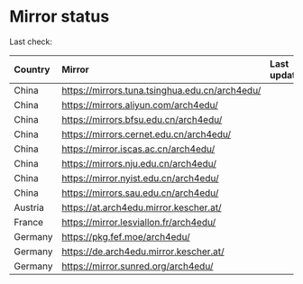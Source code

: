 <script src="./time.js"></script>
# Mirror status
Last check: <script type="text/javascript">localize(1702242878.4374537);</script>

|Country|Mirror|Last update|
|:------|:-----|:----------|
|China|https://mirrors.tuna.tsinghua.edu.cn/arch4edu/|<script type="text/javascript">localize(1702189906);</script>|
|China|https://mirrors.aliyun.com/arch4edu/|<script type="text/javascript">localize(1702232965);</script>|
|China|https://mirrors.bfsu.edu.cn/arch4edu/|<script type="text/javascript">localize(1702189906);</script>|
|China|https://mirrors.cernet.edu.cn/arch4edu/|<script type="text/javascript">localize(1702189906);</script>|
|China|https://mirror.iscas.ac.cn/arch4edu/|<script type="text/javascript">localize(1702189906);</script>|
|China|https://mirrors.nju.edu.cn/arch4edu/|<script type="text/javascript">localize(1702146645);</script>|
|China|https://mirror.nyist.edu.cn/arch4edu/|<script type="text/javascript">localize(1702232965);</script>|
|China|https://mirrors.sau.edu.cn/arch4edu/|<script type="text/javascript">localize(1702232965);</script>|
|Austria|https://at.arch4edu.mirror.kescher.at/|<script type="text/javascript">localize(1702232965);</script>|
|France|https://mirror.lesviallon.fr/arch4edu/|<script type="text/javascript">localize(1702189906);</script>|
|Germany|https://pkg.fef.moe/arch4edu/|<script type="text/javascript">localize(1702232965);</script>|
|Germany|https://de.arch4edu.mirror.kescher.at/|<script type="text/javascript">localize(1702232965);</script>|
|Germany|https://mirror.sunred.org/arch4edu/|<script type="text/javascript">localize(1702232965);</script>|

<script src="./tablefilter/tablefilter.js"></script>
<script src="./table.js"></script>